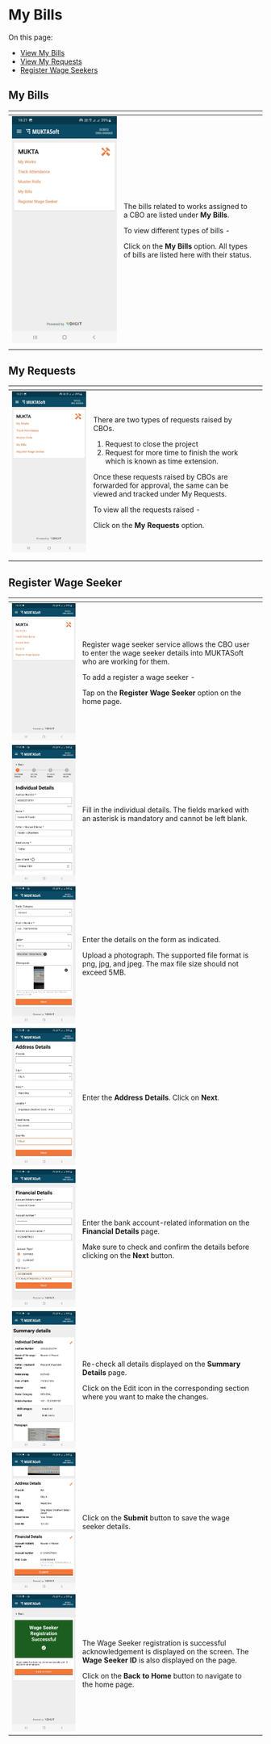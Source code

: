# My Bills

On this page:

* [View My Bills](my-bills.md#\_r2z7l24o1qad)
* [View My Requests](my-bills.md#\_4y89ewm45p4i)
* [Register Wage Seekers](my-bills.md#\_b1lby82y4j3i)

## My Bills <a href="#_r2z7l24o1qad" id="_r2z7l24o1qad"></a>

<table data-card-size="large" data-view="cards"><thead><tr><th></th><th></th><th></th></tr></thead><tbody><tr><td><img src="../../../../.gitbook/assets/image (65).png" alt=""></td><td><p>The bills related to works assigned to a CBO are listed under <strong>My Bills</strong>.</p><p>To view different types of bills - </p><p>Click on the <strong>My Bills</strong> option. All types of bills are listed here with their status.</p></td><td></td></tr><tr><td></td><td></td><td></td></tr></tbody></table>

## My Requests <a href="#_4y89ewm45p4i" id="_4y89ewm45p4i"></a>

<table data-card-size="large" data-view="cards"><thead><tr><th></th><th></th><th></th></tr></thead><tbody><tr><td><img src="../../../../.gitbook/assets/image (67).png" alt=""></td><td><p>There are two types of requests raised by CBOs. </p><ol><li>Request to close the project</li><li>Request for more time to finish the work which is known as time extension. </li></ol><p>Once these requests raised by CBOs are forwarded for approval, the same can be viewed and tracked under My Requests.</p><p>To view all the requests raised -</p><p>Click on the <strong>My Requests</strong> option.</p></td><td></td></tr><tr><td></td><td></td><td></td></tr><tr><td></td><td></td><td></td></tr></tbody></table>

## Register Wage Seeker <a href="#_b1lby82y4j3i" id="_b1lby82y4j3i"></a>

<table data-card-size="large" data-view="cards"><thead><tr><th></th><th></th><th></th></tr></thead><tbody><tr><td><img src="../../../../.gitbook/assets/image.png" alt=""></td><td><p>Register wage seeker service allows the CBO user to enter the wage seeker details into MUKTASoft who are working for them.</p><p>To add a register a wage seeker - </p><p>Tap on the <strong>Register Wage Seeker</strong> option on the home page.</p></td><td></td></tr><tr><td><img src="../../../../.gitbook/assets/image (59).png" alt=""></td><td>Fill in the individual details. The fields marked with an asterisk is mandatory and cannot be left blank.</td><td></td></tr><tr><td><img src="../../../../.gitbook/assets/image (61).png" alt=""></td><td><p>Enter the details on the form as indicated. </p><p>Upload a photograph. The supported file format is png, jpg, and jpeg. The max file size should not exceed 5MB.</p></td><td></td></tr><tr><td><img src="../../../../.gitbook/assets/image (60).png" alt=""></td><td>Enter the <strong>Address Details</strong>. Click on <strong>Next</strong>.</td><td></td></tr><tr><td><img src="../../../../.gitbook/assets/image (56).png" alt=""></td><td><p>Enter the bank account-related information on the <strong>Financial Details</strong> page. </p><p>Make sure to check and confirm the details before clicking on the <strong>Next</strong> button. </p></td><td></td></tr><tr><td><img src="../../../../.gitbook/assets/image (57).png" alt=""></td><td><p>Re-check all details displayed on the <strong>Summary Details</strong> page. </p><p>Click on the Edit icon in the corresponding section where you want to make the changes.</p></td><td></td></tr><tr><td><img src="../../../../.gitbook/assets/image (55).png" alt=""></td><td>Click on the <strong>Submit</strong> button to save the wage seeker details.</td><td></td></tr><tr><td><img src="../../../../.gitbook/assets/image (58).png" alt=""></td><td><p>The Wage Seeker registration is successful acknowledgement is displayed on the screen. The <strong>Wage Seeker ID</strong> is also displayed on the page.</p><p>Click on the <strong>Back to Home</strong> button to navigate to the home page.</p></td><td></td></tr></tbody></table>
